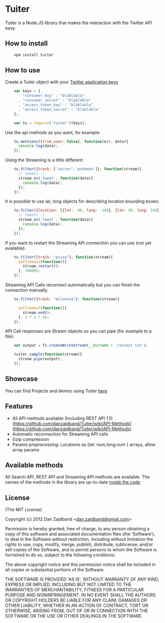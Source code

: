 # Tuiter

Tuiter is a Node.JS library that makes the interaction with the Twitter API easy.

## How to install

```bash
    npm install tuiter
```

## How to use

Create a Tuiter object with your [Twitter application keys](https://dev.twitter.com/apps/new)

```js
    var keys = {
        "consumer_key" : "blablabla"
      , "consumer_secret" : "blablabla" 
      , "access_token_key" : "blablabla"
      , "access_token_secret" : "blablabla"
    };

    var tu = require('tuiter')(keys);
```

Use the api methods as you want, for example:
 
```js
    tu.mentions({trim_user: false}, function(err, data){
      console.log(data);	
    });
```

Using the Streaming is a little different:

```js
    tu.filter({track: ['soccer','pokemon']}, function(stream){
      // tweets :)
      stream.on('tweet', function(data){
        console.log(data);
      });
    });
```

It is possible to use lat, long objects for describing location bounding boxes:

```js
    tu.filter({location: [{lat: -90, long: -180}, {lat: 90, long: 180}]}, function(stream){
      // tweets :)
      stream.on('tweet', function(data){
        console.log(data);
      });
    });
```

If you want to restart the Streaming API connection you can use (not yet available):

```js
    tu.filter({track: "pizza"}, function(stream){
      setTimeout(function(){      
        stream.restart();
      }, 10000);
    });
```

Streaming API Calls reconnect automatically but you can finish the connection manually: 
```js
    tu.filter({track: "milanesa"}, function(stream){

      setTimeout(function(){      
        stream.end();
      }, 2 * 3 * 4);
    });
```

API Call responses are Stream objects so you can pipe (for example to a file):

```js
    var output = fs.createWriteStream(__dirname + '/output.txt');

    tuiter.sample(function(stream){
      stream.pipe(output);
    });
```


## Showcase

You can find Projects and demos using Tuiter [here](http://zajdband.com.ar/tuiter-showcase.html)

## Features

+ All API methods available (Including REST API 1.1): [https://github.com/danzajdband/Tuiter/wiki/API-Methods] (https://github.com/danzajdband/Tuiter/wiki/API-Methods)
+ Automatic reconnection for Streaming API calls
+ Gzip compression
+ Params preprocessing: Locations as {lat: num,long:num } arrays, allow array params

## Available methods

All Search API, REST API and Streaming API methods are available. The names of the methods in the library are up-to-date [inside the code](https://github.com/danzajdband/Tuiter/blob/master/lib/config.json)

## License 

(The MIT License)

Copyright (c) 2012 Dan Zajdband &lt;dan.zajdband@gmail.com&gt;

Permission is hereby granted, free of charge, to any person obtaining
a copy of this software and associated documentation files (the
'Software'), to deal in the Software without restriction, including
without limitation the rights to use, copy, modify, merge, publish,
distribute, sublicense, and/or sell copies of the Software, and to
permit persons to whom the Software is furnished to do so, subject to
the following conditions:

The above copyright notice and this permission notice shall be
included in all copies or substantial portions of the Software.

THE SOFTWARE IS PROVIDED 'AS IS', WITHOUT WARRANTY OF ANY KIND,
EXPRESS OR IMPLIED, INCLUDING BUT NOT LIMITED TO THE WARRANTIES OF
MERCHANTABILITY, FITNESS FOR A PARTICULAR PURPOSE AND NONINFRINGEMENT.
IN NO EVENT SHALL THE AUTHORS OR COPYRIGHT HOLDERS BE LIABLE FOR ANY
CLAIM, DAMAGES OR OTHER LIABILITY, WHETHER IN AN ACTION OF CONTRACT,
TORT OR OTHERWISE, ARISING FROM, OUT OF OR IN CONNECTION WITH THE
SOFTWARE OR THE USE OR OTHER DEALINGS IN THE SOFTWARE.
